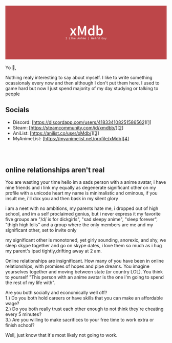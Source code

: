![xMdb](./banner.png "Banner")

Yo 👋,

Nothing realy interesting to say about myself. I like to write something ocassionaly every now and then although I don't put them here. I used to game hard but now I just spend majority of my day studying or talking to people

## Socials
 - Discord: [https://discordapp.com/users/418334108251586562][1]
 - Steam: [https://steamcommunity.com/id/xmdbb/][2]
 - AniList: [https://anilist.co/user/xMdb/][3]
 - MyAnimeList: [https://myanimelist.net/profile/xMdb][4]

&nbsp; \
&nbsp; 

## online relationships aren't real
You are wasting your time
hello im a sads person with a anime avatar, i have nine friends and i link my equally as degenerate significant other on my profile with a unicode heart
my name is minimalistic and ominous, if you insult me, i'll dox you and then bask in my silent glory

i am a neet with no ambitions, my parents hate me, i dropped out of high school, and im a self proclaimed genius, but i never express it
my favorite five groups are "/d/ is for dickgirls", "sad sleepy anime", "sleep forever", "thigh high lolis" and a group where the only members are me and my significant other, set to invite only

my significant other is monotoned, yet girly sounding, anorexic, and shy, we sleep skype together and go on skype dates, i love them so much as i hug my parent's ipad tightly,drifting away at 2 am.

Online relationships are insignificant.
How many of you have been in online relationships, with promises of hopes and pipe dreams. You imagine yourselves together and moving between state (or country LOL). You think to yourself "This person with an anime avatar is the one i'm going to spend the rest of my life with".

Are you both socially and economically well off?  
   1.) Do you both hold careers or have skills that you can make an affordable wage?  
   2.) Do you both really trust each other enough to not think they're cheating every 5 minutes?  
   3.) Are you willing to make sacrifices to your free time to work extra or finish school?

Well, just know that it's most likely not going to work.